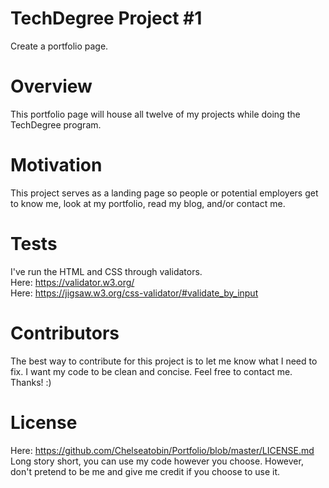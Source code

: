 # TechDegree Project #1

Create a portfolio page.

# Overview

This portfolio page will house all twelve of my projects while doing the TechDegree program.

# Motivation

This project serves as a landing page so people or potential employers get to know me, 
look at my portfolio, read my blog, and/or contact me. 

# Tests

I've run the HTML and CSS through validators.
<br>Here: https://validator.w3.org/
<br>Here: https://jigsaw.w3.org/css-validator/#validate_by_input

# Contributors

The best way to contribute for this project is to let me know what I need to fix. I want 
my code to be clean and concise. Feel free to contact me. Thanks! :)

# License

Here: https://github.com/Chelseatobin/Portfolio/blob/master/LICENSE.md
<br>Long story short, you can use my code however you choose. However, don't pretend to be me
and give me credit if you choose to use it.
